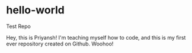 # hello-world
Test Repo 

Hey, this is Priyansh! I'm teaching myself how to code, and this is my first ever repository created on Github. Woohoo!
